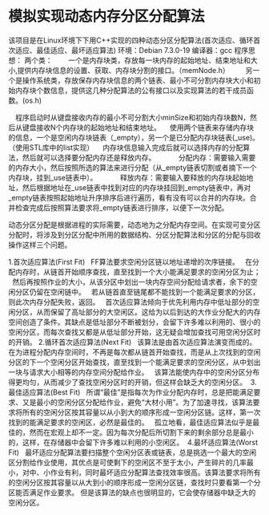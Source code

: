 # 模拟实现动态内存分区分配算法
该项目是在Linux环境下下用C++实现的四种动态分区分配算法(首次适应、循环首次适应、最佳适应、最坏适应算法)
环境：Debian 7.3.0-19
编译器：gcc
程序思想：
  两个类：
  　　一个是内存块类，存放每一块内存的起始地址、结束地址和大小,提供内存块信息的设置、获取、内存块分割的接口。（memNode.h）
  　　另一个是操作系统类，存放保存内存块信息的两个链表、最小不可分割内存块大小和初始内存块个数信息，提供这几种分配算法的公有接口以及实现算法的若干成员函数。(os.h)

　程序启动时从键盘接收内存的最小不可分割大小minSize和初始内存块数N，然后从键盘接收N个内存块的起始地址和结束地址。
　使用两个链表来存储内存块的信息，一个是空闲内存块链表（_empty），另一个是已分配内存块链表(_use)。（使用STL库中的list实现）
　内存块信息输入完成后就可以选择内存的分配算法，然后就可以选择要分配内存还是释放内存。
　　　分配内存：需要输入需要的内存大小，然后按照所选的算法来进行分配（从_empty链表切割或者摘下一个内存块，挂到_use链表中）。
　　　释放内存：需要输入要释放的内存块起始地址，然后根据地址在_use链表中找到对应的内存块挂回到_empty链表中，再对_empty链表按照起始地址升序排序后进行遍历，看有没有可以合并的内存块。合并检查完成后按照算法要求将_empty链表进行排序，以便下一次分配。
  
  
动态分区分配是根据进程的实际需要，动态地为之分配内存空间。在实现可变分区分配时，将涉及到分区分配中所用的数据结构、分区分配算法和分区的分配与回收操作这样三个问题。

1.首次适应算法(First Fit)
  FF算法要求空闲分区链以地址递增的次序链接。
  在分配内存时，从链首开始顺序查找，直至找到一个大小能满足要求的空闲分区为止；
  然后再按照作业的大小，从该分区中划出一块内存空间分配给请求者，余下的空闲分区仍留在空闲链中。
  若从链首直至链尾都不能找到一个能满足要求的分区，则此次内存分配失败，返回。
  首次适应算法倾向于优先利用内存中低址部分的空闲分区，从而保留了高址部分的大空闲区。这给为以后到达的大作业分配大的内存空间创造了条件。其缺点是低址部分不断被划分，会留下许多难以利用的、很小的空闲分区，而每次查找又都是从低址部分开始，这无疑会增加查找可用空闲分区时的开销。
2.循环首次适应算法(Next Fit)
  该算法是由首次适应算法演变而成的。在为进程分配内存空间时，不再是每次都从链首开始查找，而是从上次找到的空闲分区的下一个空闲分区开始查找，直至找到一个能满足要求的空闲分区，从中划出一块与请求大小相等的内存空间分配给作业。
  该算法能使内存中的空闲分区分布得更均匀，从而减少了查找空闲分区时的开销，但这样会缺乏大的空闲分区。 
3.最佳适应算法(Best Fit)
  所谓“最佳”是指每次为作业分配内存时，总是把能满足要求、又是最小的空闲分区分配给作业，避免“大材小用”。为了加速寻找，该算法要求将所有的空闲分区按其容量以从小到大的顺序形成一空闲分区链。这样，第一次找到的能满足要求的空闲区，必然是最佳的。
  孤立地看，最佳适应算法似乎是最佳的，然而在宏观上却不一定。因为每次分配后所切割下来的剩余部分总是最小的，这样，在存储器中会留下许多难以利用的小空闲区。 
4.最坏适应算法(Worst Fit)
  最坏适应分配算法要扫描整个空闲分区表或链表，总是挑选一个最大的空闲区分割给作业使用，其优点是可使剩下的空闲区不至于太小，产生碎片的几率最小，对中、小作业有利，同时最坏适应分配算法查找效率很高。该算法要求将所有的空闲分区按其容量以从大到小的顺序形成一空闲分区链，查找时只要看第一个分区能否满足作业要求。
  但是该算法的缺点也很明显的，它会使存储器中缺乏大的空闲分区。

